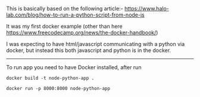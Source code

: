 This is basically based on the following article:-
https://www.halo-lab.com/blog/how-to-run-a-python-script-from-node-js

It was my first docker example (other than here https://www.freecodecamp.org/news/the-docker-handbook/) 

I was expecting to have html/javascript communicating with a python via docker, but instead this both javascript and python is in the docker.

-----------------------------------------------

To run app you need to have Docker installed, after run

```
docker build -t node-python-app .
```

```
docker run -p 8000:8000 node-python-app
```
